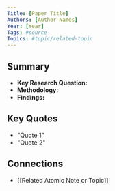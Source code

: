 ```yaml
---
Title: [Paper Title]
Authors: [Author Names]
Year: [Year]
Tags: #source
Topics: #topic/related-topic
---
```

## Summary
- **Key Research Question:**  
- **Methodology:**  
- **Findings:**  

## Key Quotes
- "Quote 1"
- "Quote 2"

## Connections
- [[Related Atomic Note or Topic]]
